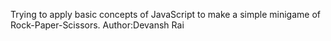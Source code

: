 Trying to apply basic concepts of JavaScript to make a simple minigame of Rock-Paper-Scissors.
Author:Devansh Rai
